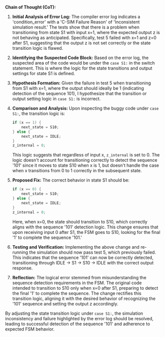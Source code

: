 **Chain of Thought (CoT):**

1. **Initial Analysis of Error Log:**
   The compiler error log indicates a 'condition_error' with a 'C-SIM Failure Reason' of 'Inconsistent simulation result.' The tests show that there is a problem when transitioning from state S1 with input x=1, where the expected output z is not behaving as anticipated. Specifically, test 5 failed with x=1 and z=0 after S1, suggesting that the output z is not set correctly or the state transition logic is flawed.

2. **Identifying the Suspected Code Block:**
   Based on the error log, the suspected area of the code would be under the `case S1:` in the switch statement. This is where the logic for the state transitions and output settings for state S1 is defined.

3. **Hypothesis Formation:**
   Given the failure in test 5 when transitioning from S1 with x=1, where the output should ideally be 1 (indicating detection of the sequence 101), I hypothesize that the transition or output setting logic in `case S1:` is incorrect.

4. **Comparison and Analysis:**
   Upon inspecting the buggy code under `case S1:`, the transition logic is:
   ```cpp
   if (x == 1) {
       next_state = S10;
   } else {
       next_state = IDLE;
   }
   z_internal = 0;
   ```
   This logic suggests that regardless of input x, `z_internal` is set to 0. The logic doesn't account for transitioning correctly to detect the sequence '101' since it moves to state S10 when x is 1, but doesn't handle the case when x transitions from 0 to 1 correctly in the subsequent state.

5. **Proposed Fix:**
   The correct behavior in state S1 should be:
   ```cpp
   if (x == 0) {
       next_state = S10;
   } else {
       next_state = IDLE;
   }
   z_internal = 0;
   ```
   Here, when x=0, the state should transition to S10, which correctly aligns with the sequence '101' detection logic. This change ensures that upon receiving input 0 after S1, the FSM goes to S10, looking for the final '1' to complete the sequence '101.'

6. **Testing and Verification:**
   Implementing the above change and re-running the simulation should now pass test 5, which previously failed. This indicates that the sequence '101' can now be correctly detected, transitioning through IDLE -> S1 -> S10 -> IDLE with the correct output response.

7. **Reflection:**
   The logical error stemmed from misunderstanding the sequence detection requirements in the FSM. The original code intended to transition to S10 only when x=0 after S1, preparing to detect the final '1' to complete the sequence. The change rectifies this transition logic, aligning it with the desired behavior of recognizing the '101' sequence and setting the output z accordingly.

By adjusting the state transition logic under `case S1:`, the simulation inconsistency and failure highlighted by the error log should be resolved, leading to successful detection of the sequence '101' and adherence to expected FSM behavior.